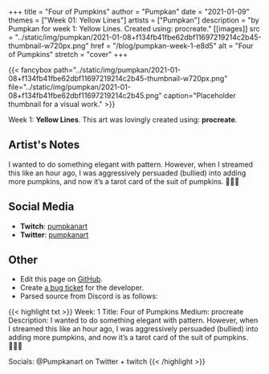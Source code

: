 +++
title =       "Four of Pumpkins"
author =      "Pumpkan"
date =        "2021-01-09"
themes =      ["Week 01: Yellow Lines"]
artists =     ["Pumpkan"]
description = "by Pumpkan for week 1: Yellow Lines. Created using: procreate."
[[images]]
              src = "../static/img/pumpkan/2021-01-08+f134fb41fbe62dbf11697219214c2b45-thumbnail-w720px.png"
              href = "/blog/pumpkan-week-1-e8d5"
              alt = "Four of Pumpkins"
              stretch = "cover"
+++


{{< fancybox path="../static/img/pumpkan/2021-01-08+f134fb41fbe62dbf11697219214c2b45-thumbnail-w720px.png" file="../static/img/pumpkan/2021-01-08+f134fb41fbe62dbf11697219214c2b45.png" caption="Placeholder thumbnail for a visual work." >}}


Week 1: **Yellow Lines**. This art was lovingly created using: **procreate**.

## Artist's Notes

I wanted to do something elegant with pattern. However, when I streamed this like an hour ago, I was aggressively persuaded (bullied) into adding more pumpkins, and now it’s a tarot card of the suit of pumpkins. 🤷🏻‍♀️

## Social Media

- **Twitch**: <a href='https://twitch.tv/pumpkanart' target='_blank'>pumpkanart</a>
- **Twitter**: <a href='https://twitter.com/pumpkanart' target='_blank'>pumpkanart</a>

## Other

- Edit this page on [GitHub](https://github.com/teaminkling/web-refresh/edit/main/content/blog/pumpkan-week-1-e8d5.md).
- Create [a bug ticket](https://github.com/teaminkling/web-refresh/issues/new?assignees=&labels=bug&template=problem-report.md&title=) for the developer.
- Parsed source from Discord is as follows:

{{< highlight txt >}}
Week: 1
Title: Four of Pumpkins
Medium: procreate
Description: I wanted to do something elegant with pattern. However, when I streamed this like an hour ago, I was aggressively persuaded (bullied) into adding more pumpkins, and now it’s a tarot card of the suit of pumpkins. 🤷🏻‍♀️ 

Socials: @Pumpkanart on Twitter + twitch
{{< /highlight >}}